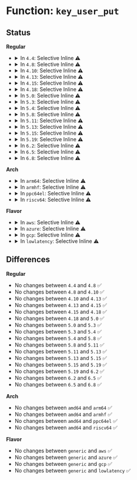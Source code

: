 # Function: <code>key_user_put</code>

## Status
<b>Regular</b>
<ul>
<li>
<details>
<summary>In <code>4.4</code>: Selective Inline ⚠️</summary>

```c
void key_user_put(struct key_user *user);
```

**Collision:** Unique Global

**Inline:** Selective

**Transformation:** False

**Instances:**

```
In security/keys/key.c (ffffffff8132fe20)
Location: security/keys/key.c:123
Inline: True
Direct callers:
  - security/keys/key.c:key_alloc
  - security/keys/key.c:key_alloc
  - security/keys/key.c:key_alloc
  - security/keys/keyctl.c:keyctl_chown_key
  - security/keys/request_key.c:request_key_and_link
  - security/keys/request_key.c:request_key_and_link
  - security/keys/request_key.c:request_key_and_link
```
**Symbols:**

```
ffffffff8132fe20-ffffffff8132fe69: key_user_put (STB_GLOBAL)
```
</details>
</li>
<li>
<details>
<summary>In <code>4.8</code>: Selective Inline ⚠️</summary>

```c
void key_user_put(struct key_user *user);
```

**Collision:** Unique Global

**Inline:** Selective

**Transformation:** False

**Instances:**

```
In security/keys/key.c (ffffffff81364b60)
Location: security/keys/key.c:123
Inline: True
Direct callers:
  - security/keys/key.c:key_alloc
  - security/keys/key.c:key_alloc
  - security/keys/key.c:key_alloc
  - security/keys/keyctl.c:keyctl_chown_key
  - security/keys/request_key.c:request_key_and_link
  - security/keys/request_key.c:request_key_and_link
  - security/keys/request_key.c:request_key_and_link
```
**Symbols:**

```
ffffffff81364b60-ffffffff81364ba9: key_user_put (STB_GLOBAL)
```
</details>
</li>
<li>
<details>
<summary>In <code>4.10</code>: Selective Inline ⚠️</summary>

```c
void key_user_put(struct key_user *user);
```

**Collision:** Unique Global

**Inline:** Selective

**Transformation:** False

**Instances:**

```
In security/keys/key.c (ffffffff8137b380)
Location: security/keys/key.c:123
Inline: True
Direct callers:
  - security/keys/key.c:key_alloc
  - security/keys/key.c:key_alloc
  - security/keys/key.c:key_alloc
  - security/keys/keyctl.c:keyctl_chown_key
  - security/keys/request_key.c:request_key_and_link
  - security/keys/request_key.c:request_key_and_link
  - security/keys/request_key.c:request_key_and_link
```
**Symbols:**

```
ffffffff8137b380-ffffffff8137b3c9: key_user_put (STB_GLOBAL)
```
</details>
</li>
<li>
<details>
<summary>In <code>4.13</code>: Selective Inline ⚠️</summary>

```c
void key_user_put(struct key_user *user);
```

**Collision:** Unique Global

**Inline:** Selective

**Transformation:** False

**Instances:**

```
In security/keys/key.c (ffffffff8138ef70)
Location: security/keys/key.c:123
Inline: True
Direct callers:
  - security/keys/key.c:key_alloc
  - security/keys/key.c:key_alloc
  - security/keys/key.c:key_alloc
  - security/keys/keyctl.c:keyctl_chown_key
  - security/keys/request_key.c:request_key_and_link
  - security/keys/request_key.c:request_key_and_link
  - security/keys/request_key.c:request_key_and_link
  - security/keys/request_key.c:request_key_and_link
```
**Symbols:**

```
ffffffff8138ef70-ffffffff8138efb9: key_user_put (STB_GLOBAL)
```
</details>
</li>
<li>
<details>
<summary>In <code>4.15</code>: Selective Inline ⚠️</summary>

```c
void key_user_put(struct key_user *user);
```

**Collision:** Unique Global

**Inline:** Selective

**Transformation:** False

**Instances:**

```
In security/keys/key.c (ffffffff813b4450)
Location: security/keys/key.c:123
Inline: True
Direct callers:
  - security/keys/key.c:key_alloc
  - security/keys/key.c:key_alloc
  - security/keys/key.c:key_alloc
  - security/keys/keyctl.c:keyctl_chown_key
  - security/keys/request_key.c:request_key_and_link
  - security/keys/request_key.c:request_key_and_link
  - security/keys/request_key.c:request_key_and_link
  - security/keys/request_key.c:request_key_and_link
```
**Symbols:**

```
ffffffff813b4450-ffffffff813b4499: key_user_put (STB_GLOBAL)
```
</details>
</li>
<li>
<details>
<summary>In <code>4.18</code>: Selective Inline ⚠️</summary>

```c
void key_user_put(struct key_user *user);
```

**Collision:** Unique Global

**Inline:** Selective

**Transformation:** False

**Instances:**

```
In security/keys/key.c (ffffffff813e4bc0)
Location: security/keys/key.c:123
Inline: True
Direct callers:
  - security/keys/key.c:key_alloc
  - security/keys/key.c:key_alloc
  - security/keys/key.c:key_alloc
  - security/keys/keyctl.c:keyctl_chown_key
  - security/keys/request_key.c:request_key_and_link
  - security/keys/request_key.c:request_key_and_link
  - security/keys/request_key.c:request_key_and_link
  - security/keys/request_key.c:request_key_and_link
```
**Symbols:**

```
ffffffff813e4bc0-ffffffff813e4c0c: key_user_put (STB_GLOBAL)
```
</details>
</li>
<li>
<details>
<summary>In <code>5.0</code>: Selective Inline ⚠️</summary>

```c
void key_user_put(struct key_user *user);
```

**Collision:** Unique Global

**Inline:** Selective

**Transformation:** False

**Instances:**

```
In security/keys/key.c (ffffffff813ff3d0)
Location: security/keys/key.c:123
Inline: True
Direct callers:
  - security/keys/key.c:key_alloc
  - security/keys/key.c:key_alloc
  - security/keys/key.c:key_alloc
  - security/keys/keyctl.c:keyctl_chown_key
  - security/keys/request_key.c:request_key_and_link
  - security/keys/request_key.c:request_key_and_link
  - security/keys/request_key.c:request_key_and_link
  - security/keys/request_key.c:request_key_and_link
```
**Symbols:**

```
ffffffff813ff3d0-ffffffff813ff41c: key_user_put (STB_GLOBAL)
```
</details>
</li>
<li>
<details>
<summary>In <code>5.3</code>: Selective Inline ⚠️</summary>

```c
void key_user_put(struct key_user *user);
```

**Collision:** Unique Global

**Inline:** Selective

**Transformation:** False

**Instances:**

```
In security/keys/key.c (ffffffff8142bae0)
Location: security/keys/key.c:119
Inline: True
Direct callers:
  - security/keys/key.c:key_alloc
  - security/keys/key.c:key_alloc
  - security/keys/key.c:key_alloc
  - security/keys/keyctl.c:keyctl_chown_key
  - security/keys/request_key.c:construct_key_and_link
  - security/keys/request_key.c:construct_key_and_link
  - security/keys/request_key.c:construct_key_and_link
  - security/keys/request_key.c:construct_key_and_link
```
**Symbols:**

```
ffffffff8142bae0-ffffffff8142bb2f: key_user_put (STB_GLOBAL)
```
</details>
</li>
<li>
<details>
<summary>In <code>5.4</code>: Selective Inline ⚠️</summary>

```c
void key_user_put(struct key_user *user);
```

**Collision:** Unique Global

**Inline:** Selective

**Transformation:** False

**Instances:**

```
In security/keys/key.c (ffffffff81445830)
Location: security/keys/key.c:119
Inline: True
Direct callers:
  - security/keys/key.c:key_alloc
  - security/keys/key.c:key_alloc
  - security/keys/key.c:key_alloc
  - security/keys/keyctl.c:keyctl_chown_key
  - security/keys/request_key.c:construct_key_and_link
  - security/keys/request_key.c:construct_key_and_link
  - security/keys/request_key.c:construct_key_and_link
  - security/keys/request_key.c:construct_key_and_link
```
**Symbols:**

```
ffffffff81445830-ffffffff8144587f: key_user_put (STB_GLOBAL)
```
</details>
</li>
<li>
<details>
<summary>In <code>5.8</code>: Selective Inline ⚠️</summary>

```c
void key_user_put(struct key_user *user);
```

**Collision:** Unique Global

**Inline:** Selective

**Transformation:** False

**Instances:**

```
In security/keys/key.c (ffffffff81496b80)
Location: security/keys/key.c:120
Inline: True
Direct callers:
  - security/keys/key.c:key_alloc
  - security/keys/key.c:key_alloc
  - security/keys/key.c:key_alloc
  - security/keys/keyctl.c:keyctl_chown_key
  - security/keys/request_key.c:construct_key_and_link
```
**Symbols:**

```
ffffffff81496b80-ffffffff81496bd3: key_user_put (STB_GLOBAL)
```
</details>
</li>
<li>
<details>
<summary>In <code>5.11</code>: Selective Inline ⚠️</summary>

```c
void key_user_put(struct key_user *user);
```

**Collision:** Unique Global

**Inline:** Selective

**Transformation:** False

**Instances:**

```
In security/keys/key.c (ffffffff814b45f0)
Location: security/keys/key.c:120
Inline: True
Direct callers:
  - security/keys/key.c:key_alloc
  - security/keys/key.c:key_alloc
  - security/keys/key.c:key_alloc
  - security/keys/keyctl.c:keyctl_chown_key
  - security/keys/request_key.c:construct_key_and_link
```
**Symbols:**

```
ffffffff814b45f0-ffffffff814b4643: key_user_put (STB_GLOBAL)
```
</details>
</li>
<li>
<details>
<summary>In <code>5.13</code>: Selective Inline ⚠️</summary>

```c
void key_user_put(struct key_user *user);
```

**Collision:** Unique Global

**Inline:** Selective

**Transformation:** False

**Instances:**

```
In security/keys/key.c (ffffffff814ba7ce)
Location: security/keys/key.c:120
Inline: True
Inline callers:
  - security/keys/key.c:key_alloc
  - security/keys/key.c:key_alloc
  - security/keys/key.c:key_alloc
  - security/keys/key.c:key_alloc
  - security/keys/key.c:key_alloc
  - security/keys/key.c:key_alloc
Direct callers:
  - security/keys/keyctl.c:keyctl_chown_key
  - security/keys/request_key.c:construct_key_and_link
```
**Symbols:**

```
ffffffff814baf20-ffffffff814baf73: key_user_put (STB_GLOBAL)
```
</details>
</li>
<li>
<details>
<summary>In <code>5.15</code>: Selective Inline ⚠️</summary>

```c
void key_user_put(struct key_user *user);
```

**Collision:** Unique Global

**Inline:** Selective

**Transformation:** False

**Instances:**

```
In security/keys/key.c (ffffffff81512ffe)
Location: security/keys/key.c:120
Inline: True
Inline callers:
  - security/keys/key.c:key_alloc
  - security/keys/key.c:key_alloc
  - security/keys/key.c:key_alloc
  - security/keys/key.c:key_alloc
  - security/keys/key.c:key_alloc
  - security/keys/key.c:key_alloc
Direct callers:
  - security/keys/keyctl.c:keyctl_chown_key
  - security/keys/request_key.c:request_key_and_link
```
**Symbols:**

```
ffffffff81513750-ffffffff815137a3: key_user_put (STB_GLOBAL)
```
</details>
</li>
<li>
<details>
<summary>In <code>5.19</code>: Selective Inline ⚠️</summary>

```c
void key_user_put(struct key_user *user);
```

**Collision:** Unique Global

**Inline:** Selective

**Transformation:** False

**Instances:**

```
In security/keys/key.c (ffffffff815a5423)
Location: security/keys/key.c:120
Inline: True
Inline callers:
  - security/keys/key.c:key_alloc
  - security/keys/key.c:key_alloc
  - security/keys/key.c:key_alloc
  - security/keys/key.c:key_alloc
  - security/keys/key.c:key_alloc
  - security/keys/key.c:key_alloc
Direct callers:
  - security/keys/keyctl.c:keyctl_chown_key
  - security/keys/request_key.c:request_key_and_link
```
**Symbols:**

```
ffffffff815a5bd0-ffffffff815a5c34: key_user_put (STB_GLOBAL)
```
</details>
</li>
<li>
<details>
<summary>In <code>6.2</code>: Selective Inline ⚠️</summary>

```c
void key_user_put(struct key_user *user);
```

**Collision:** Unique Global

**Inline:** Selective

**Transformation:** False

**Instances:**

```
In security/keys/key.c (ffffffff8164f213)
Location: security/keys/key.c:120
Inline: True
Inline callers:
  - security/keys/key.c:key_alloc
  - security/keys/key.c:key_alloc
  - security/keys/key.c:key_alloc
  - security/keys/key.c:key_alloc
  - security/keys/key.c:key_alloc
  - security/keys/key.c:key_alloc
Direct callers:
  - security/keys/keyctl.c:keyctl_chown_key
  - security/keys/request_key.c:construct_key_and_link
```
**Symbols:**

```
ffffffff8164f9e0-ffffffff8164fa44: key_user_put (STB_GLOBAL)
```
</details>
</li>
<li>
<details>
<summary>In <code>6.5</code>: Selective Inline ⚠️</summary>

```c
void key_user_put(struct key_user *user);
```

**Collision:** Unique Global

**Inline:** Selective

**Transformation:** False

**Instances:**

```
In security/keys/key.c (ffffffff81687a7c)
Location: security/keys/key.c:120
Inline: True
Inline callers:
  - security/keys/key.c:key_alloc
  - security/keys/key.c:key_alloc
  - security/keys/key.c:key_alloc
  - security/keys/key.c:key_alloc
  - security/keys/key.c:key_alloc
  - security/keys/key.c:key_alloc
Direct callers:
  - security/keys/keyctl.c:keyctl_chown_key
  - security/keys/request_key.c:construct_key_and_link
```
**Symbols:**

```
ffffffff816882c0-ffffffff81688324: key_user_put (STB_GLOBAL)
```
</details>
</li>
<li>
<details>
<summary>In <code>6.8</code>: Selective Inline ⚠️</summary>

```c
void key_user_put(struct key_user *user);
```

**Collision:** Unique Global

**Inline:** Selective

**Transformation:** False

**Instances:**

```
In security/keys/key.c (ffffffff816c3f9a)
Location: security/keys/key.c:120
Inline: True
Inline callers:
  - security/keys/key.c:key_alloc
  - security/keys/key.c:key_alloc
  - security/keys/key.c:key_alloc
  - security/keys/key.c:key_alloc
  - security/keys/key.c:key_alloc
  - security/keys/key.c:key_alloc
Direct callers:
  - security/keys/keyctl.c:keyctl_chown_key
  - security/keys/request_key.c:construct_key_and_link
```
**Symbols:**

```
ffffffff816c47e0-ffffffff816c4844: key_user_put (STB_GLOBAL)
```
</details>
</li>
</ul>
<b>Arch</b>
<ul>
<li>
<details>
<summary>In <code>arm64</code>: Selective Inline ⚠️</summary>

```c
void key_user_put(struct key_user *user);
```

**Collision:** Unique Global

**Inline:** Selective

**Transformation:** False

**Instances:**

```
In security/keys/key.c (ffff80001052e8e0)
Location: security/keys/key.c:119
Inline: True
Direct callers:
  - security/keys/key.c:key_alloc
  - security/keys/key.c:key_alloc
  - security/keys/key.c:key_alloc
  - security/keys/keyctl.c:keyctl_chown_key
  - security/keys/request_key.c:construct_key_and_link
  - security/keys/request_key.c:construct_key_and_link
  - security/keys/request_key.c:construct_key_and_link
  - security/keys/request_key.c:construct_key_and_link
```
**Symbols:**

```
ffff80001052e8e0-ffff80001052e94c: key_user_put (STB_GLOBAL)
```
</details>
</li>
<li>
<details>
<summary>In <code>armhf</code>: Selective Inline ⚠️</summary>

```c
void key_user_put(struct key_user *user);
```

**Collision:** Unique Global

**Inline:** Selective

**Transformation:** False

**Instances:**

```
In security/keys/key.c (c06e6d38)
Location: security/keys/key.c:119
Inline: True
Direct callers:
  - security/keys/key.c:key_alloc
  - security/keys/key.c:key_alloc
  - security/keys/key.c:key_alloc
  - security/keys/keyctl.c:keyctl_chown_key
  - security/keys/request_key.c:construct_key_and_link
  - security/keys/request_key.c:construct_key_and_link
  - security/keys/request_key.c:construct_key_and_link
  - security/keys/request_key.c:construct_key_and_link
```
**Symbols:**

```
c06e6d38-c06e6d9c: key_user_put (STB_GLOBAL)
```
</details>
</li>
<li>
<details>
<summary>In <code>ppc64el</code>: Selective Inline ⚠️</summary>

```c
void key_user_put(struct key_user *user);
```

**Collision:** Unique Global

**Inline:** Selective

**Transformation:** False

**Instances:**

```
In security/keys/key.c (c00000000067b0a0)
Location: security/keys/key.c:119
Inline: True
Direct callers:
  - security/keys/key.c:key_alloc
  - security/keys/keyctl.c:keyctl_chown_key
  - security/keys/request_key.c:construct_key_and_link
  - security/keys/request_key.c:construct_key_and_link
  - security/keys/request_key.c:construct_key_and_link
  - security/keys/request_key.c:construct_key_and_link
```
**Symbols:**

```
c00000000067b0a0-c00000000067b180: key_user_put (STB_GLOBAL)
```
</details>
</li>
<li>
<details>
<summary>In <code>riscv64</code>: Selective Inline ⚠️</summary>

```c
void key_user_put(struct key_user *user);
```

**Collision:** Unique Global

**Inline:** Selective

**Transformation:** False

**Instances:**

```
In security/keys/key.c (ffffffe00039019c)
Location: security/keys/key.c:119
Inline: True
Direct callers:
  - security/keys/key.c:key_alloc
  - security/keys/key.c:key_alloc
  - security/keys/key.c:key_alloc
  - security/keys/keyctl.c:keyctl_chown_key
  - security/keys/request_key.c:construct_key_and_link
  - security/keys/request_key.c:construct_key_and_link
  - security/keys/request_key.c:construct_key_and_link
  - security/keys/request_key.c:construct_key_and_link
```
**Symbols:**

```
ffffffe00039019c-ffffffe00039023c: key_user_put (STB_GLOBAL)
```
</details>
</li>
</ul>
<b>Flavor</b>
<ul>
<li>
<details>
<summary>In <code>aws</code>: Selective Inline ⚠️</summary>

```c
void key_user_put(struct key_user *user);
```

**Collision:** Unique Global

**Inline:** Selective

**Transformation:** False

**Instances:**

```
In security/keys/key.c (ffffffff8143de10)
Location: security/keys/key.c:119
Inline: True
Direct callers:
  - security/keys/key.c:key_alloc
  - security/keys/key.c:key_alloc
  - security/keys/key.c:key_alloc
  - security/keys/keyctl.c:keyctl_chown_key
  - security/keys/request_key.c:construct_key_and_link
  - security/keys/request_key.c:construct_key_and_link
  - security/keys/request_key.c:construct_key_and_link
  - security/keys/request_key.c:construct_key_and_link
```
**Symbols:**

```
ffffffff8143de10-ffffffff8143de5f: key_user_put (STB_GLOBAL)
```
</details>
</li>
<li>
<details>
<summary>In <code>azure</code>: Selective Inline ⚠️</summary>

```c
void key_user_put(struct key_user *user);
```

**Collision:** Unique Global

**Inline:** Selective

**Transformation:** False

**Instances:**

```
In security/keys/key.c (ffffffff8142e880)
Location: security/keys/key.c:119
Inline: True
Direct callers:
  - security/keys/key.c:key_alloc
  - security/keys/key.c:key_alloc
  - security/keys/key.c:key_alloc
  - security/keys/keyctl.c:keyctl_chown_key
  - security/keys/request_key.c:construct_key_and_link
  - security/keys/request_key.c:construct_key_and_link
  - security/keys/request_key.c:construct_key_and_link
  - security/keys/request_key.c:construct_key_and_link
```
**Symbols:**

```
ffffffff8142e880-ffffffff8142e8cf: key_user_put (STB_GLOBAL)
```
</details>
</li>
<li>
<details>
<summary>In <code>gcp</code>: Selective Inline ⚠️</summary>

```c
void key_user_put(struct key_user *user);
```

**Collision:** Unique Global

**Inline:** Selective

**Transformation:** False

**Instances:**

```
In security/keys/key.c (ffffffff81439fb0)
Location: security/keys/key.c:119
Inline: True
Direct callers:
  - security/keys/key.c:key_alloc
  - security/keys/key.c:key_alloc
  - security/keys/key.c:key_alloc
  - security/keys/keyctl.c:keyctl_chown_key
  - security/keys/request_key.c:construct_key_and_link
  - security/keys/request_key.c:construct_key_and_link
  - security/keys/request_key.c:construct_key_and_link
  - security/keys/request_key.c:construct_key_and_link
```
**Symbols:**

```
ffffffff81439fb0-ffffffff81439fff: key_user_put (STB_GLOBAL)
```
</details>
</li>
<li>
<details>
<summary>In <code>lowlatency</code>: Selective Inline ⚠️</summary>

```c
void key_user_put(struct key_user *user);
```

**Collision:** Unique Global

**Inline:** Selective

**Transformation:** False

**Instances:**

```
In security/keys/key.c (ffffffff814510d0)
Location: security/keys/key.c:119
Inline: True
Direct callers:
  - security/keys/key.c:key_alloc
  - security/keys/key.c:key_alloc
  - security/keys/key.c:key_alloc
  - security/keys/keyctl.c:keyctl_chown_key
  - security/keys/request_key.c:construct_key_and_link
  - security/keys/request_key.c:construct_key_and_link
  - security/keys/request_key.c:construct_key_and_link
  - security/keys/request_key.c:construct_key_and_link
```
**Symbols:**

```
ffffffff814510d0-ffffffff8145111d: key_user_put (STB_GLOBAL)
```
</details>
</li>
</ul>

## Differences
<b>Regular</b>
<ul>
<li>
No changes between <code>4.4</code> and <code>4.8</code> ✅
</li>
<li>
No changes between <code>4.8</code> and <code>4.10</code> ✅
</li>
<li>
No changes between <code>4.10</code> and <code>4.13</code> ✅
</li>
<li>
No changes between <code>4.13</code> and <code>4.15</code> ✅
</li>
<li>
No changes between <code>4.15</code> and <code>4.18</code> ✅
</li>
<li>
No changes between <code>4.18</code> and <code>5.0</code> ✅
</li>
<li>
No changes between <code>5.0</code> and <code>5.3</code> ✅
</li>
<li>
No changes between <code>5.3</code> and <code>5.4</code> ✅
</li>
<li>
No changes between <code>5.4</code> and <code>5.8</code> ✅
</li>
<li>
No changes between <code>5.8</code> and <code>5.11</code> ✅
</li>
<li>
No changes between <code>5.11</code> and <code>5.13</code> ✅
</li>
<li>
No changes between <code>5.13</code> and <code>5.15</code> ✅
</li>
<li>
No changes between <code>5.15</code> and <code>5.19</code> ✅
</li>
<li>
No changes between <code>5.19</code> and <code>6.2</code> ✅
</li>
<li>
No changes between <code>6.2</code> and <code>6.5</code> ✅
</li>
<li>
No changes between <code>6.5</code> and <code>6.8</code> ✅
</li>
</ul>
<b>Arch</b>
<ul>
<li>
No changes between <code>amd64</code> and <code>arm64</code> ✅
</li>
<li>
No changes between <code>amd64</code> and <code>armhf</code> ✅
</li>
<li>
No changes between <code>amd64</code> and <code>ppc64el</code> ✅
</li>
<li>
No changes between <code>amd64</code> and <code>riscv64</code> ✅
</li>
</ul>
<b>Flavor</b>
<ul>
<li>
No changes between <code>generic</code> and <code>aws</code> ✅
</li>
<li>
No changes between <code>generic</code> and <code>azure</code> ✅
</li>
<li>
No changes between <code>generic</code> and <code>gcp</code> ✅
</li>
<li>
No changes between <code>generic</code> and <code>lowlatency</code> ✅
</li>
</ul>
